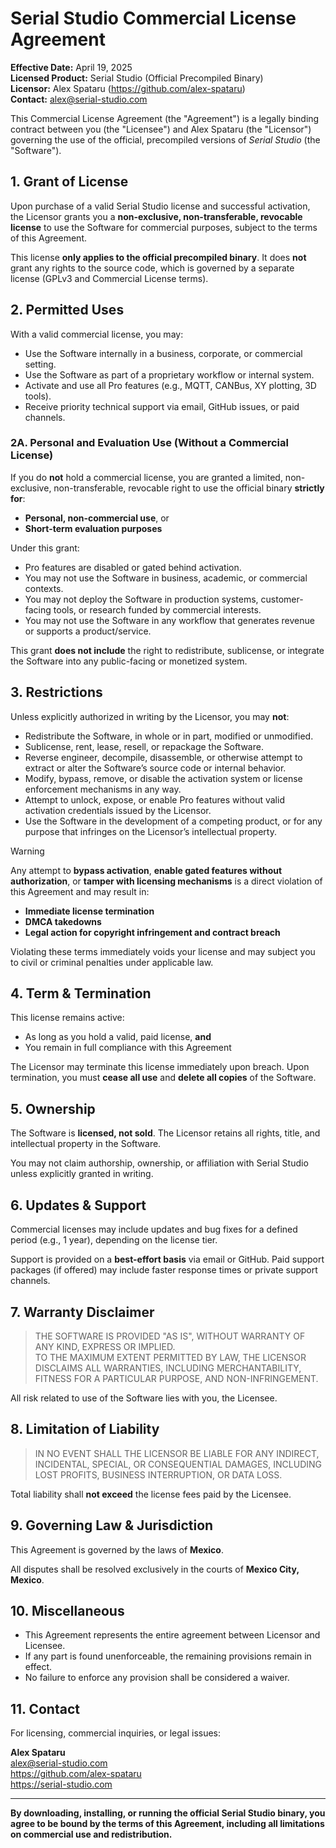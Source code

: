 # Serial Studio Commercial License Agreement

**Effective Date:** April 19, 2025  
**Licensed Product:** Serial Studio (Official Precompiled Binary)  
**Licensor:** Alex Spataru (<https://github.com/alex-spataru>)  
**Contact:** alex@serial-studio.com

This Commercial License Agreement (the "Agreement") is a legally binding contract between you (the "Licensee") and Alex Spataru (the "Licensor") governing the use of the official, precompiled versions of *Serial Studio* (the "Software").

## 1. Grant of License

Upon purchase of a valid Serial Studio license and successful activation, the Licensor grants you a **non-exclusive, non-transferable, revocable license** to use the Software for commercial purposes, subject to the terms of this Agreement.

This license **only applies to the official precompiled binary**. It does **not** grant any rights to the source code, which is governed by a separate license (GPLv3 and Commercial License terms).

## 2. Permitted Uses

With a valid commercial license, you may:

- Use the Software internally in a business, corporate, or commercial setting.
- Use the Software as part of a proprietary workflow or internal system.
- Activate and use all Pro features (e.g., MQTT, CANBus, XY plotting, 3D tools).
- Receive priority technical support via email, GitHub issues, or paid channels.

### 2A. Personal and Evaluation Use (Without a Commercial License)

If you do **not** hold a commercial license, you are granted a limited, non-exclusive, non-transferable, revocable right to use the official binary **strictly for**:

- **Personal, non-commercial use**, or  
- **Short-term evaluation purposes**

Under this grant:

- Pro features are disabled or gated behind activation.
- You may not use the Software in business, academic, or commercial contexts.
- You may not deploy the Software in production systems, customer-facing tools, or research funded by commercial interests.
- You may not use the Software in any workflow that generates revenue or supports a product/service.

This grant **does not include** the right to redistribute, sublicense, or integrate the Software into any public-facing or monetized system.

## 3. Restrictions

Unless explicitly authorized in writing by the Licensor, you may **not**:

- Redistribute the Software, in whole or in part, modified or unmodified.
- Sublicense, rent, lease, resell, or repackage the Software.
- Reverse engineer, decompile, disassemble, or otherwise attempt to extract or alter the Software’s source code or internal behavior.
- Modify, bypass, remove, or disable the activation system or license enforcement mechanisms in any way.
- Attempt to unlock, expose, or enable Pro features without valid activation credentials issued by the Licensor.
- Use the Software in the development of a competing product, or for any purpose that infringes on the Licensor’s intellectual property.

> [!WARNING]
> Any attempt to **bypass activation**, **enable gated features without authorization**, or **tamper with licensing mechanisms** is a direct violation of this Agreement and may result in:
> - **Immediate license termination**
> - **DMCA takedowns**
> - **Legal action for copyright infringement and contract breach**

Violating these terms immediately voids your license and may subject you to civil or criminal penalties under applicable law.

## 4. Term & Termination

This license remains active:

- As long as you hold a valid, paid license, **and**
- You remain in full compliance with this Agreement

The Licensor may terminate this license immediately upon breach. Upon termination, you must **cease all use** and **delete all copies** of the Software.

## 5. Ownership

The Software is **licensed, not sold**. The Licensor retains all rights, title, and intellectual property in the Software.

You may not claim authorship, ownership, or affiliation with Serial Studio unless explicitly granted in writing.

## 6. Updates & Support

Commercial licenses may include updates and bug fixes for a defined period (e.g., 1 year), depending on the license tier.

Support is provided on a **best-effort basis** via email or GitHub. Paid support packages (if offered) may include faster response times or private support channels.

## 7. Warranty Disclaimer

> THE SOFTWARE IS PROVIDED "AS IS", WITHOUT WARRANTY OF ANY KIND, EXPRESS OR IMPLIED.  
> TO THE MAXIMUM EXTENT PERMITTED BY LAW, THE LICENSOR DISCLAIMS ALL WARRANTIES, INCLUDING MERCHANTABILITY, FITNESS FOR A PARTICULAR PURPOSE, AND NON-INFRINGEMENT.

All risk related to use of the Software lies with you, the Licensee.

## 8. Limitation of Liability

> IN NO EVENT SHALL THE LICENSOR BE LIABLE FOR ANY INDIRECT, INCIDENTAL, SPECIAL, OR CONSEQUENTIAL DAMAGES, INCLUDING LOST PROFITS, BUSINESS INTERRUPTION, OR DATA LOSS.

Total liability shall **not exceed** the license fees paid by the Licensee.

## 9. Governing Law & Jurisdiction

This Agreement is governed by the laws of **Mexico**.

All disputes shall be resolved exclusively in the courts of **Mexico City, Mexico**.

## 10. Miscellaneous

- This Agreement represents the entire agreement between Licensor and Licensee.
- If any part is found unenforceable, the remaining provisions remain in effect.
- No failure to enforce any provision shall be considered a waiver.

## 11. Contact

For licensing, commercial inquiries, or legal issues:

**Alex Spataru**  
<alex@serial-studio.com>  
<https://github.com/alex-spataru>  
<https://serial-studio.com>

---

**By downloading, installing, or running the official Serial Studio binary, you agree to be bound by the terms of this Agreement, including all limitations on commercial use and redistribution.**
